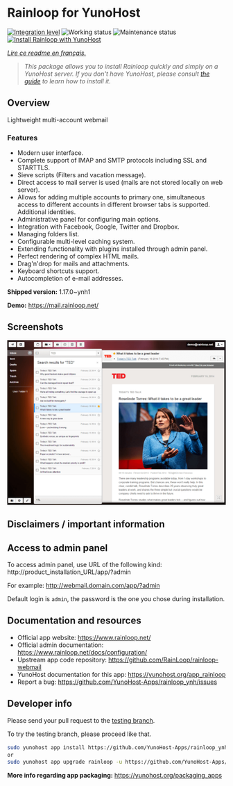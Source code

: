 <!--
N.B.: This README was automatically generated by https://github.com/YunoHost/apps/tree/master/tools/README-generator
It shall NOT be edited by hand.
-->

# Rainloop for YunoHost

[![Integration level](https://dash.yunohost.org/integration/rainloop.svg)](https://dash.yunohost.org/appci/app/rainloop) ![Working status](https://ci-apps.yunohost.org/ci/badges/rainloop.status.svg) ![Maintenance status](https://ci-apps.yunohost.org/ci/badges/rainloop.maintain.svg)  
[![Install Rainloop with YunoHost](https://install-app.yunohost.org/install-with-yunohost.svg)](https://install-app.yunohost.org/?app=rainloop)

*[Lire ce readme en français.](./README_fr.md)*

> *This package allows you to install Rainloop quickly and simply on a YunoHost server.
If you don't have YunoHost, please consult [the guide](https://yunohost.org/#/install) to learn how to install it.*

## Overview

Lightweight multi-account webmail

### Features

- Modern user interface.
- Complete support of IMAP and SMTP protocols including SSL and STARTTLS.
- Sieve scripts (Filters and vacation message).
- Direct access to mail server is used (mails are not stored locally on web server).
- Allows for adding multiple accounts to primary one, simultaneous access to different accounts in different browser tabs is supported. Additional identities.
- Administrative panel for configuring main options.
- Integration with Facebook, Google, Twitter and Dropbox.
- Managing folders list.
- Configurable multi-level caching system.
- Extending functionality with plugins installed through admin panel.
- Perfect rendering of complex HTML mails.
- Drag'n'drop for mails and attachments.
- Keyboard shortcuts support.
- Autocompletion of e-mail addresses.


**Shipped version:** 1.17.0~ynh1



**Demo:** https://mail.rainloop.net/

## Screenshots

![Screenshot of Rainloop](./doc/screenshots/screenshot.png)

## Disclaimers / important information

## Access to admin panel

To access admin panel, use URL of the following kind: http://product_installation_URL/app/?admin

For example: http://webmail.domain.com/app/?admin

Default login is `admin`, the password is the one you chose during installation. 
## Documentation and resources

* Official app website: <https://www.rainloop.net/>
* Official admin documentation: <https://www.rainloop.net/docs/configuration/>
* Upstream app code repository: <https://github.com/RainLoop/rainloop-webmail>
* YunoHost documentation for this app: <https://yunohost.org/app_rainloop>
* Report a bug: <https://github.com/YunoHost-Apps/rainloop_ynh/issues>

## Developer info

Please send your pull request to the [testing branch](https://github.com/YunoHost-Apps/rainloop_ynh/tree/testing).

To try the testing branch, please proceed like that.

``` bash
sudo yunohost app install https://github.com/YunoHost-Apps/rainloop_ynh/tree/testing --debug
or
sudo yunohost app upgrade rainloop -u https://github.com/YunoHost-Apps/rainloop_ynh/tree/testing --debug
```

**More info regarding app packaging:** <https://yunohost.org/packaging_apps>
